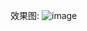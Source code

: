 效果图:
 ![image](https://github.com/pheromone/react-accounts/blob/master/react-accounts-result.gif) <br/>
